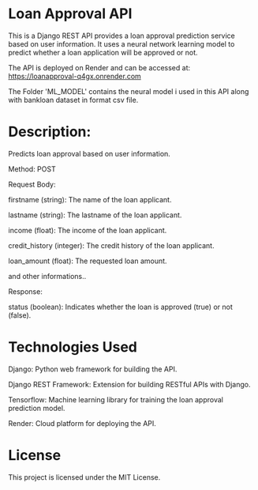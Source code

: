 # Loan Approval API  

This is a Django REST API provides a loan approval prediction service based on user information. It uses a neural network learning model to predict whether a loan application will be approved or not.  

The API is deployed on Render and can be accessed at:  https://loanapproval-q4gx.onrender.com  

The Folder 'ML_MODEL' contains the neural model i used in this API along with bankloan dataset in format csv file.  

# Description:  

Predicts loan approval based on user information. 

Method: POST  

 

Request Body:  

firstname (string): The name of the loan applicant.  

lastname (string): The lastname of the loan applicant.  

income (float): The income of the loan applicant.  

credit_history (integer): The credit history of the loan applicant.  

loan_amount (float): The requested loan amount.  

and other informations..  

Response:  

status (boolean): Indicates whether the loan is approved (true) or not (false).  

# Technologies Used
Django: Python web framework for building the API.  

Django REST Framework: Extension for building RESTful APIs with Django.  

Tensorflow: Machine learning library for training the loan approval prediction model.  

Render: Cloud platform for deploying the API.  

# License
This project is licensed under the MIT License.  
